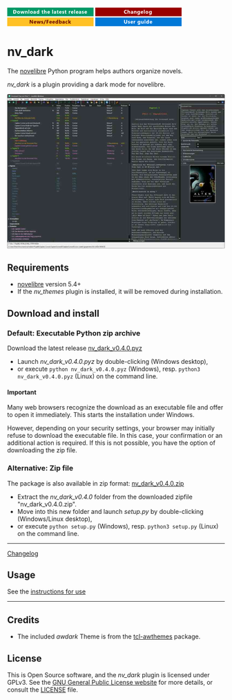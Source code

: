 [![Download the latest release](docs/img/download-button.png)](https://github.com/peter88213/nv_dark/raw/main/dist/nv_dark_v0.4.0.pyz)
[![Changelog](docs/img/changelog-button.png)](docs/changelog.md)
[![News/Feedback](docs/img/news-button.png)](https://github.com/peter88213/novelibre/discussions)
[![Online help](docs/img/help-button.png)](https://peter88213.github.io/nv_dark/help/)


# nv_dark

The [novelibre](https://github.com/peter88213/novelibre/) Python program helps authors organize novels.  

*nv_dark* is a plugin providing a dark mode for novelibre. 

![Screenshot](docs/Screenshots/screen01.jpg)

## Requirements

- [novelibre](https://github.com/peter88213/novelibre/) version 5.4+
- If the *nv_themes* plugin is installed, it will be removed during installation.


## Download and install

### Default: Executable Python zip archive

Download the latest release [nv_dark_v0.4.0.pyz](https://github.com/peter88213/nv_dark/raw/main/dist/nv_dark_v0.4.0.pyz)

- Launch *nv_dark_v0.4.0.pyz* by double-clicking (Windows desktop),
- or execute `python nv_dark_v0.4.0.pyz` (Windows), resp. `python3 nv_dark_v0.4.0.pyz` (Linux) on the command line.

#### Important

Many web browsers recognize the download as an executable file and offer to open it immediately. 
This starts the installation under Windows.

However, depending on your security settings, your browser may 
initially  refuse  to download the executable file. 
In this case, your confirmation or an additional action is required. 
If this is not possible, you have the option of downloading 
the zip file. 


### Alternative: Zip file

The package is also available in zip format: [nv_dark_v0.4.0.zip](https://github.com/peter88213/nv_dark/raw/main/dist/nv_dark_v0.4.0.zip)

- Extract the *nv_dark_v0.4.0* folder from the downloaded zipfile "nv_dark_v0.4.0.zip".
- Move into this new folder and launch *setup.py* by double-clicking (Windows/Linux desktop), 
- or execute `python setup.py` (Windows), resp. `python3 setup.py` (Linux) on the command line.

---

[Changelog](docs/changelog.md)

## Usage

See the [instructions for use](https://peter88213.github.io/nv_dark/help/)

---

## Credits

- The included *awdark* Theme is from the [tcl-awthemes](https://sourceforge.net/projects/tcl-awthemes/) package. 

## License

This is Open Source software, and the *nv_dark* plugin is licensed under GPLv3. See the
[GNU General Public License website](https://www.gnu.org/licenses/gpl-3.0.en.html) for more
details, or consult the [LICENSE](https://github.com/peter88213/nv_dark/blob/main/LICENSE) file.
